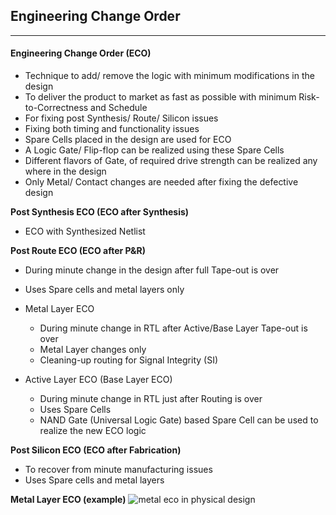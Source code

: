 ## Engineering Change Order

------

#### Engineering Change Order (ECO)

- Technique to add/ remove the logic with minimum modifications in the design
- To deliver the product to market as fast as possible with minimum Risk-to-Correctness and Schedule
- For fixing post Synthesis/ Route/ Silicon issues
- Fixing both timing and functionality issues
- Spare Cells placed in the design are used for ECO
- A Logic Gate/ Flip-flop can be realized using these Spare Cells
- Different flavors of Gate, of required drive strength can be realized any where in the design
- Only Metal/ Contact changes are needed after fixing the defective design

**Post Synthesis ECO (ECO after Synthesis)**

- ECO with Synthesized Netlist



**Post Route ECO (ECO after P&R)**

- During minute change in the design after full Tape-out is over

- Uses Spare cells and metal layers only

- Metal Layer ECO

	- During minute change in RTL after Active/Base Layer Tape-out is over
	- Metal Layer changes only
	- Cleaning-up routing for Signal Integrity (SI)

- Active Layer ECO (Base Layer ECO)

	- During minute change in RTL just after Routing is over
	- Uses Spare Cells
	- NAND Gate (Universal Logic Gate) based Spare Cell can be used to realize the new ECO logic
  


**Post Silicon ECO (ECO after Fabrication)**

- To recover from minute manufacturing issues
- Uses Spare cells and metal layers

**Metal Layer ECO (example)**
![metal eco in physical design](820_IC/50-数字EDA/attachments/Engineering%20Change%20Order/metal.JPG)

